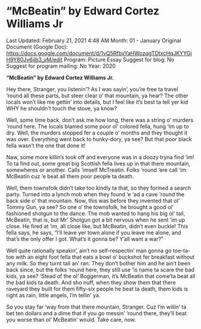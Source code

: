 # “McBeatin” by Edward Cortez Williams Jr

Last Updated: February 21, 2021 4:48 AM
Month: 01 - January
Original Document (Google Doc): https://docs.google.com/document/d/1vQ5RfbvYaHWozqgTDtxcHqJKYYGjH9Y80Jv6ijb3_vM/edit
Program: Picture Essay
Suggest for blog: No
Suggest for program mailing: No
Year: 2020

**“McBeatin” by Edward Cortez Williams Jr.**

Hey there, Stranger, you listenin’? As I was sayin’, you’re free ta travel ‘round all these parts, but steer clear o’ that mountain, ya hear? The other locals won’t like me gettin’ into details, but I feel like it’s best ta tell yer kid WHY he shouldn’t touch the stove, ya know?

Well, some time back, don’t ask me how long, there was a string o’ murders ‘round here. The locals blamed some poor ol’ colored fella, hung ‘Im up to dry. Well, the murders stopped fer a couple o’ months and they thought it was over. Everything went back to hunky-dory, ya see? But that poor black fella wasn’t the one that done it!

Naw, some more killin’s took off and everyone was in a doozy tryna find ‘im! To ta find out, some great big Scottish fella lives up in that there mountain, somewheres or another. Calls ‘imself McTreatin. Folks ‘round ‘ere call ‘im McBeatin cuz ‘e beat all them poor people ta death.

Well, them townsfolk didn’t take too kindly ta that, so they formed a search party. Turned into a lynch mob when they found ‘e ‘ad a cave ‘round the back side o’ that mountain. Now, this was before they invented that ol’ Tommy Gun, ya see? So one o’ the townsfolk, he brought a good ol’ fashioned shotgun to the dance. The mob wanted to hang his big ol’ tail, McBeatin, that is, but Mr’ Shotgun got a bit nervous when he sent ‘im up close. He fired at ‘im, all close like, but McBeatin, didn’t even buckle! This fella says, he says, “I’ll leave yer town alone if you leave me alone, and that’s the only offer I got. What’s it gonna be? Y’all want a war?”

Well quite rationally speakin’, ain’t no self-respectin’ man gonna go toe-ta-toe with an eight foot fella that eats a bowl o’ buckshot fer breakfast without any milk. So they turnt tail an’ ran. They don’t bother him and he ain’t been back since, but the folks ‘round here, they still use ‘is name ta scare the bad kids, ya see? ‘Stead of the ol’ Boggerman, it’s McBeatin that come’ta beat all the bad kids ta death. And sho nuff, when they show them that there raveyard they built for them fifty-six people he beat ta death, them kids is right as rain, little angels, I’m tellin’ ya.

So you stay far ‘way from that there mountain, Stranger. Cuz I’m willin’ ta bet ten dollars and a dime that if you go messin’ ‘round there, they’ll beat you worse than ol’ McBeatin’ would. Take care, now.